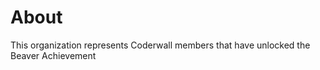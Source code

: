About
=====

This organization represents Coderwall members that have unlocked the Beaver Achievement  